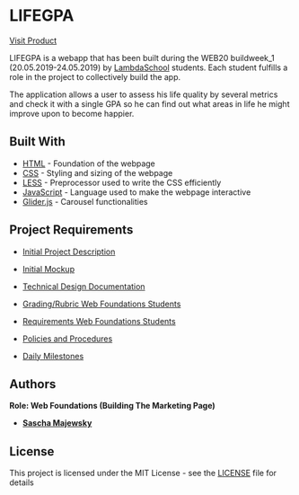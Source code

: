# LIFEGPA

[Visit Product](http://lifegpa.saschamajewsky.de)

LIFEGPA is a webapp that has been built during the WEB20 buildweek_1 (20.05.2019-24.05.2019) by [LambdaSchool](https://lambdaschool.com/) students. Each student fulfills a role in the project to collectively build the app.

The application allows a user to assess his life quality by several metrics and check it with a single GPA so he can find out what areas in life he might improve upon to become happier.

## Built With

* [HTML](https://en.wikipedia.org/wiki/HTML) - Foundation of the webpage
* [CSS](https://en.wikipedia.org/wiki/Cascading_Style_Sheets) - Styling and sizing of the webpage
* [LESS](http://lesscss.org/) - Preprocessor used to write the CSS efficiently
* [JavaScript](https://en.wikipedia.org/wiki/JavaScript) - Language used to make the webpage interactive
* [Glider.js](https://nickpiscitelli.github.io/Glider.js/) - Carousel functionalities

## Project Requirements

* [Initial Project Description](documents/initial-requirements.md)

* [Initial Mockup](https://www.figma.com/file/K5NaKl98e0gOLYEOVpOprmKE/V01?node-id=0%3A1)

* [Technical Design Documentation](documents/technical-design-documentation-TDD.pdf)

* [Grading/Rubric Web Foundations Students](documents/web-foundations-rubric.pdf)

* [Requirements Web Foundations Students](https://www.notion.so/Web-User-Interface-Developer-Role-9978e2084bcc45a7a182638acf38b956)

* [Policies and Procedures](https://www.notion.so/Policies-and-Procedures-19e679fc1a284b668d8132dd8d7228cd)

* [Daily Milestones](https://www.notion.so/Build-week-Schedule-and-Daily-Milestones-7f0aca2ad598459fa4492fdac9881d5b)

## Authors

**Role: Web Foundations (Building The Marketing Page)**
* **[Sascha Majewsky](https://github.com/SaschaMajewsky)** 

## License

This project is licensed under the MIT License - see the [LICENSE](LICENSE) file for details